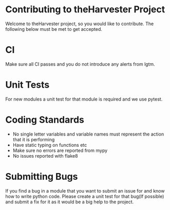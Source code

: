 # Contributing to theHarvester Project
Welcome to theHarvester project, so you would like to contribute.
The following below must be met to get accepted.

# CI
Make sure all CI passes and you do not introduce any alerts from lgtm.

# Unit Tests
For new modules a unit test for that module is required and we use pytest.

# Coding Standards
* No single letter variables and variable names must represent the action that it is performing
* Have static typing on functions etc
* Make sure no errors are reported from mypy
* No issues reported with flake8
 
# Submitting Bugs
If you find a bug in a module that you want to submit an issue for and know how to write python code.
Please create a unit test for that bug(If possible) and submit a fix for it as it would be a big help to the project. 
